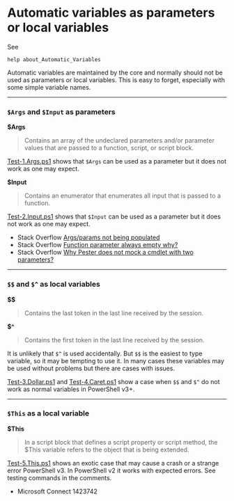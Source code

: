 # Automatic variables as parameters or local variables

See

````
help about_Automatic_Variables
````

Automatic variables are maintained by the core and normally should not be used
as parameters or local variables. This is easy to forget, especially with some
simple variable names.

***
### `$Args` and `$Input` as parameters

**$Args**

> Contains an array of the undeclared parameters and/or parameter values that
are passed to a function, script, or script block.

[Test-1.Args.ps1](Test-1.Args.ps1) shows that `$Args` can be used as a parameter but it does not
work as one may expect.

**$Input**

> Contains an enumerator that enumerates all input that is passed to a
function.

[Test-2.Input.ps1](Test-2.Input.ps1) shows that `$Input` can be used as a parameter but it does not
work as one may expect.

- Stack Overflow [Args/params not being populated](http://stackoverflow.com/q/11009834/323582)
- Stack Overflow [Function parameter always empty why?](http://stackoverflow.com/q/30546750/323582)
- Stack Overflow [Why Pester does not mock a cmdlet with two parameters?](http://stackoverflow.com/q/35405723/323582)

***
### `$$` and `$^` as local variables

**$$**

> Contains the last token in the last line received by the session.

**$^**

> Contains the first token in the last line received by the session.

It is unlikely that `$^` is used accidentally. But `$$` is the easiest to type
variable, so it may be tempting to use it. In many cases these variables may be
used without problems but there are cases with issues.

[Test-3.Dollar.ps1](Test-3.Dollar.ps1) and [Test-4.Caret.ps1](Test-4.Caret.ps1) show a case when `$$` and `$^` do
not work as normal variables in PowerShell v3+.

***
### `$This` as a local variable

**$This**

> In a script block that defines a script property or script method, the $This
variable refers to the object that is being extended.

[Test-5.This.ps1](Test-5.This.ps1) shows an exotic case that may cause a crash or a strange
error PowerShell v3. In PowerShell v2 it works with expected errors. See
testing commands in the comments.

- Microsoft Connect 1423742
